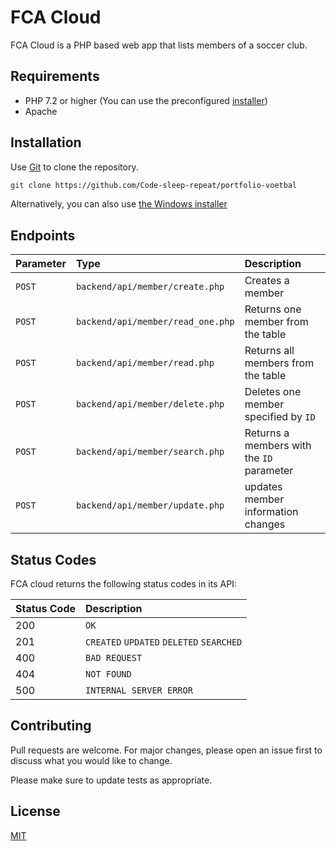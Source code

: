 # FCA Cloud

FCA Cloud is a PHP based web app that lists members of a soccer club.


## Requirements
- PHP 7.2 or higher (You can use the preconfigured [installer]())
- Apache


## Installation

Use [Git](https://git-scm.com/) to clone the repository.

```bash
git clone https://github.com/Code-sleep-repeat/portfolio-voetbal
```

Alternatively, you can also use [the Windows installer](https://www.google.com)

## Endpoints
| Parameter | Type | Description |
| :--- | :--- | :--- |
| `POST` | `backend/api/member/create.php` | Creates a member |
| `POST` | `backend/api/member/read_one.php` | Returns one member from the table |
| `POST` | `backend/api/member/read.php` | Returns all members from the table |
| `POST` | `backend/api/member/delete.php` | Deletes one member specified by `ID` |
| `POST` | `backend/api/member/search.php` | Returns a members with the `ID` parameter |
| `POST` | `backend/api/member/update.php` | updates member information changes |




## Status Codes

FCA cloud returns the following status codes in its API:

| Status Code | Description |
| :--- | :--- |
| 200 | `OK` |
| 201 | `CREATED` `UPDATED` `DELETED` `SEARCHED` |
| 400 | `BAD REQUEST` |
| 404 | `NOT FOUND` |
| 500 | `INTERNAL SERVER ERROR` |

## Contributing
Pull requests are welcome. For major changes, please open an issue first to discuss what you would like to change.

Please make sure to update tests as appropriate.

## License
[MIT](https://choosealicense.com/licenses/mit/)
